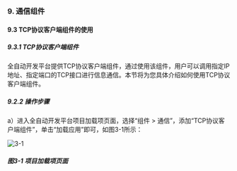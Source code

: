 ### 9. 通信组件

#### 9.3 TCP协议客户端组件的使用

##### 9.3.1 TCP协议客户端组件

全自动开发平台提供TCP协议客户端组件，通过使用该组件，用户可以调用指定IP地址、指定端口的TCP接口进行信息通信。本节将为您具体介绍如何使用TCP协议客户端组件。

##### 9.2.2 操作步骤

a）进入全自动开发平台项目加载项页面，选择“组件 > 通信”，添加“TCP协议客户端组件”，单击“加载应用”即可，如图3-1所示：

![3-1](https://www.feisuanyz.com/fsimage/zc-image/28tcp/tcp_12.png)

##### 图3-1 项目加载项页面
